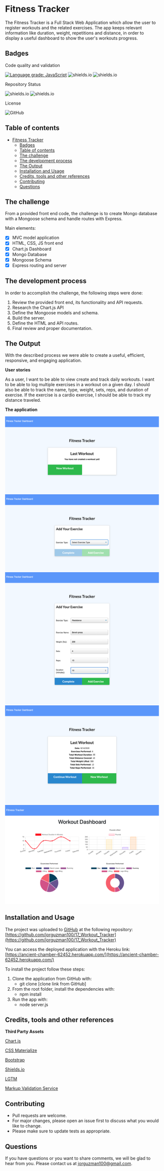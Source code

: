 # Fitness Tracker

The Fitness Tracker is a Full Stack Web Application which allow the user to register workouts and the related exercises. The app keeps relevant information like duration, weight, repetitions and distance, in order to display a useful dashboard to show the user's workouts progress.

## Badges

Code quality and validation

[![Language grade: JavaScript](https://img.shields.io/lgtm/grade/javascript/g/jorguzman100/17_Workout_Tracker.svg?logo=lgtm&logoWidth=18)](https://lgtm.com/projects/g/jorguzman100/17_Workout_Tracker/context:javascript)
![shields.io](https://img.shields.io/github/languages/top/jorguzman100/17_Workout_Tracker)
![shields.io](https://img.shields.io/w3c-validation/html?targetUrl=https%3A%2F%2Fjorguzman100.github.io%2F17_Workout_Tracker%2F)

Repository Status

![shields.io](https://img.shields.io/badge/Repo%20Status-Finished-brightgreen)
![shields.io](https://img.shields.io/bitbucket/issues/jorguzman100/17_Workout_Tracker)

License

![GitHub](https://img.shields.io/github/license/jorguzman100/17_Workout_Tracker)

## Table of contents

- [Fitness Tracker](#fitness-tracker)
  - [Badges](#badges)
  - [Table of contents](#table-of-contents)
  - [The challenge](#the-challenge)
  - [The development process](#the-development-process)
  - [The Output](#the-output)
  - [Installation and Usage](#installation-and-usage)
  - [Credits, tools and other references](#credits-tools-and-other-references)
  - [Contributing](#contributing)
  - [Questions](#questions)

## The challenge

From a provided front end code, the challenge is to create Mongo database with a Mongoose schema and handle routes with Express.

Main elements:

- [x] MVC model application
- [x] HTML, CSS, JS front end
- [x] Chart.js Dashboard
- [x] Mongo Database
- [x] Mongoose Schema
- [x] Express routing and server

## The development process

In order to accomplish the challenge, the following steps were done:

1. Review the provided front end, its functionality and API requests.
2. Research the Chart.js API
3. Define the Mongoose models and schema.
4. Build the server.
5. Define the HTML and API routes.
6. Final review and proper documentation.

## The Output

With the described process we were able to create a useful, efficient, responsive, and engaging application.

**User stories**

As a user, I want to be able to view create and track daily workouts. I want to be able to log multiple exercises in a workout on a given day. I should also be able to track the name, type, weight, sets, reps, and duration of exercise. If the exercise is a cardio exercise, I should be able to track my distance traveled.

**The application**

![Screenshot1](./assets/images/screenshot1.png)
![Screenshot2](./assets/images/screenshot2.png)
![Screenshot3](./assets/images/screenshot3.png)
![Screenshot4](./assets/images/screenshot4.png)
![Screenshot5](./assets/images/screenshot5.png)

## Installation and Usage

The project was uploaded to [GitHub](https://github.com/) at the following repository:
[https://github.com/jorguzman100/17_Workout_Tracker](https://github.com/jorguzman100/17_Workout_Tracker)

You can access the deployed application with the Heroku link:
[https://ancient-chamber-62452.herokuapp.com/](https://ancient-chamber-62452.herokuapp.com/)

To install the project follow these steps:

1. Clone the application from GitHub with:
   - git clone [clone link from GitHub]
2. From the root folder, install the dependencies with:
   - npm install
3. Run the app with:
   - node server.js

## Credits, tools and other references

**Third Party Assets**

[Chart.js](https://www.chartjs.org/)

[CSS Materialize](https://materializecss.com/)

[Bootstrap](https://getbootstrap.com/)

[Shields.io](https://shields.io/)

[LGTM](https://lgtm.com/)

[Markup Validation Service](https://validator.w3.org/)

## Contributing

- Pull requests are welcome.
- For major changes, please open an issue first to discuss what you would like to change.
- Please make sure to update tests as appropriate.

## Questions

If you have questions or you want to share comments, we will be glad to hear from you. Please contact us at jorguzman100@gmail.com.
